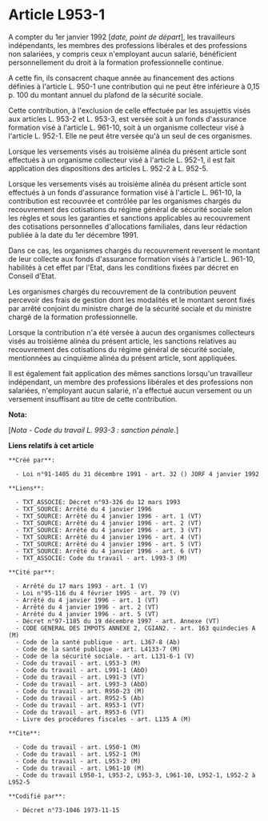 # Article L953-1

A compter du 1er janvier 1992 [*date, point de départ*], les travailleurs indépendants, les membres des professions libérales
et des professions non salariées, y compris ceux n'employant aucun salarié, bénéficient personnellement du droit à la
formation professionnelle continue.

A cette fin, ils consacrent chaque année au financement des actions définies à l'article L. 950-1 une contribution qui ne
peut être inférieure à 0,15 p. 100 du montant annuel du plafond de la sécurité sociale.

Cette contribution, à l'exclusion de celle effectuée par les assujettis visés aux articles L. 953-2 et L. 953-3, est versée
soit à un fonds d'assurance formation visé à l'article L. 961-10, soit à un organisme collecteur visé à l'article L. 952-1.
Elle ne peut être versée qu'à un seul de ces organismes.

Lorsque les versements visés au troisième alinéa du présent article sont effectués à un organisme collecteur visé à l'article
L. 952-1, il est fait application des dispositions des articles L. 952-2 à L. 952-5.

Lorsque les versements visés au troisième alinéa du présent article sont effectués à un fonds d'assurance formation visé à
l'article L. 961-10, la contribution est recouvrée et contrôlée par les organismes chargés du recouvrement des cotisations du
régime général de sécurité sociale selon les règles et sous les garanties et sanctions applicables au recouvrement des
cotisations personnelles d'allocations familiales, dans leur rédaction publiée à la date du 1er décembre 1991.

Dans ce cas, les organismes chargés du recouvrement reversent le montant de leur collecte aux fonds d'assurance formation
visés à l'article L. 961-10, habilités à cet effet par l'Etat, dans les conditions fixées par décret en Conseil d'Etat.

Les organismes chargés du recouvrement de la contribution peuvent percevoir des frais de gestion dont les modalités et le
montant seront fixés par arrêté conjoint du ministre chargé de la sécurité sociale et du ministre chargé de la formation
professionnelle.

Lorsque la contribution n'a été versée à aucun des organismes collecteurs visés au troisième alinéa du présent article, les
sanctions relatives au recouvrement des cotisations du régime général de sécurité sociale, mentionnées au cinquième alinéa du
présent article, sont appliquées.

Il est également fait application des mêmes sanctions lorsqu'un travailleur indépendant, un membre des professions libérales
et des professions non salariées, n'employant aucun salarié, n'a effectué aucun versement ou un versement insuffisant au
titre de cette contribution.

**Nota:**

[*Nota - Code du travail L. 993-3 : sanction pénale.*]

**Liens relatifs à cet article**

	**Créé par**:

	  - Loi n°91-1405 du 31 décembre 1991 - art. 32 () JORF 4 janvier 1992

	**Liens**:

	  - TXT_ASSOCIE: Décret n°93-326 du 12 mars 1993
	  - TXT_SOURCE: Arrêté du 4 janvier 1996
	  - TXT_SOURCE: Arrêté du 4 janvier 1996 - art. 1 (VT)
	  - TXT_SOURCE: Arrêté du 4 janvier 1996 - art. 2 (VT)
	  - TXT_SOURCE: Arrêté du 4 janvier 1996 - art. 3 (VT)
	  - TXT_SOURCE: Arrêté du 4 janvier 1996 - art. 4 (VT)
	  - TXT_SOURCE: Arrêté du 4 janvier 1996 - art. 5 (VT)
	  - TXT_SOURCE: Arrêté du 4 janvier 1996 - art. 6 (VT)
	  - TXT_ASSOCIE: Code du travail - art. L993-3 (M)

	**Cité par**:

	  - Arrêté du 17 mars 1993 - art. 1 (V)
	  - Loi n°95-116 du 4 février 1995 - art. 79 (V)
	  - Arrêté du 4 janvier 1996 - art. 1 (VT)
	  - Arrêté du 4 janvier 1996 - art. 2 (VT)
	  - Arrêté du 4 janvier 1996 - art. 5 (VT)
	  - Décret n°97-1185 du 19 décembre 1997 - art. Annexe (VT)
	  - CODE GENERAL DES IMPOTS ANNEXE 2, CGIAN2. - art. 163 quindecies A (M)
	  - Code de la santé publique - art. L367-8 (Ab)
	  - Code de la santé publique - art. L4133-7 (M)
	  - Code de la sécurité sociale. - art. L131-6-1 (V)
	  - Code du travail - art. L953-3 (M)
	  - Code du travail - art. L991-1 (AbD)
	  - Code du travail - art. L991-3 (VT)
	  - Code du travail - art. L993-3 (AbD)
	  - Code du travail - art. R950-23 (M)
	  - Code du travail - art. R952-5 (Ab)
	  - Code du travail - art. R953-1 (VT)
	  - Code du travail - art. R953-6 (VT)
	  - Livre des procédures fiscales - art. L135 A (M)

	**Cite**:

	  - Code du travail - art. L950-1 (M)
	  - Code du travail - art. L952-1 (M)
	  - Code du travail - art. L953-2 (M)
	  - Code du travail - art. L961-10 (M)
	  - Code du travail L950-1, L953-2, L953-3, L961-10, L952-1, L952-2 à L952-5

	**Codifié par**:

	  - Décret n°73-1046 1973-11-15
